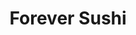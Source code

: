 ---
layout: place
title: "Forever Sushi"
permalink: /washington/puyallup/forever-sushi.html
stateAbbr: WA
stateName: Washington
cityName: Puyallup
place_id: ChIJHxlJb1f8kFQRl-Dxw0IExH0
photos:
  - name: >-
      places/ChIJHxlJb1f8kFQRl-Dxw0IExH0/photos/AeeoHcINmG86SLNZ3Dpwa75jHcsPdeRBa-u2lRwfPUmwQRVQQGL9t-lqKanbWraz2ezjDQSMsmqOhPCikQAHhJSH53Z2MVdUloWp9fCR_9PP50XipPQs3kwyfgs2QzFChhzrM_AjCMNvJoTMdtb0Ly8dPGNyh3njb_R6KjWNOc-lzalycKRVbSz-_w8aWCLBO5m_xc2iUL-_uRPqHushqqfWOm2y9cHWUekOXmrGUgIURCGPWSPD4j7sGDHC_cMMPAJLauTkgxcf61hBkv-S-uzkuuwyj2Mep2vbJ06c7GNEHjfM1Rorq3gZSV0doQnJIwz7sv348-IFYckeRiUgPabf_-wX5EPEuQoeAPNGhvum8SqclZm9pmQD0yJA3l4GY9a99ypjTpq6dhEUMjah4LBxq2h48Ov_RPAR9nJkQLQsNC0
    widthPx: 3984
    heightPx: 2988
    authorAttributions:
      - displayName: Theo Downes
        uri: https://maps.google.com/maps/contrib/104881445800690405605
        photoUri: >-
          https://lh3.googleusercontent.com/a-/ALV-UjV6eQKtAwCu1KT04o7jKKUwWPlzISWXM1L3LLo5fCHjcg51wd849g=s100-p-k-no-mo
    flagContentUri: >-
      https://www.google.com/local/imagery/report/?cb_client=maps_api_places.places_api&image_key=!1e10!2sCIHM0ogKEICAgICEv_7Ebg&hl=en-US
    googleMapsUri: >-
      https://www.google.com/maps/place//data=!3m4!1e2!3m2!1sCIHM0ogKEICAgICEv_7Ebg!2e10!4m2!3m1!1s0x5490fc576f49191f:0x7dc40442c3f1e097
  - name: >-
      places/ChIJHxlJb1f8kFQRl-Dxw0IExH0/photos/AeeoHcK1ilgvyawJoLdw7vN3FPQxyoeoAoe3zubVmlGh417xTNOKJXrq8U0WU1QiktrY1iUhPB-YCSrPJulKnL1SoDVw0O8GB6cmo5gRQYON6ealo1jgUV5y0iEaQ3hrrigd6cC-aFAZK26R6b4363LJnVzI0SKGVaXZ928U5upZ37FEDwmrHib7Z3DPuhAio8eOngbVI05xk66PWqXFNI-vALZ5OolWo2cpZbbPVShmstTrfXimXR7yuJVquj7uf4AVHl4awHPmBUOUFmCX7HYeDZmVuVuN5IQ3WGOCkHWb0rB3oQ
    widthPx: 4000
    heightPx: 3000
    authorAttributions:
      - displayName: Forever Sushi
        uri: https://maps.google.com/maps/contrib/101435265531729390462
        photoUri: >-
          https://lh3.googleusercontent.com/a/ACg8ocLRN3gN513OrdZB3d9RODBtEuICjsFZ1euGaj20aiskEPgc2g=s100-p-k-no-mo
    flagContentUri: >-
      https://www.google.com/local/imagery/report/?cb_client=maps_api_places.places_api&image_key=!1e10!2sAF1QipPeLaDlboaB37dp-1aa8ARSVpiZlO5VnkUrPqVS&hl=en-US
    googleMapsUri: >-
      https://www.google.com/maps/place//data=!3m4!1e2!3m2!1sAF1QipPeLaDlboaB37dp-1aa8ARSVpiZlO5VnkUrPqVS!2e10!4m2!3m1!1s0x5490fc576f49191f:0x7dc40442c3f1e097
  - name: >-
      places/ChIJHxlJb1f8kFQRl-Dxw0IExH0/photos/AeeoHcLIxIfX6vZUGbOVGCYJ6i58yibO5rom9Yyb7cTs0sfMTsmfGYAc7Gy8qdg4cbeULaGdgW57pmEtP29-mXye8H_hwWsMOOetlcV_3bJJ4cAxp0heAFcP8MbV3c2cmIH5mNr9LqYt9Z46RkAenvzlqyEbTRnQMFamBkU7K1hOwK2clYu51WKM5Nwu0jmcLvrbGnbDPEpRn9L3yIcNFz4LXcEjyTYZZ69Qc4OZLhIUaE5zzYsKrX94aYdpaVxUdxysRhnMqB1Ih7Fuc9_Zy031-QVdmAE8ySRao2fZIEAfT047Vg
    widthPx: 3927
    heightPx: 2209
    authorAttributions:
      - displayName: Forever Sushi
        uri: https://maps.google.com/maps/contrib/101435265531729390462
        photoUri: >-
          https://lh3.googleusercontent.com/a/ACg8ocLRN3gN513OrdZB3d9RODBtEuICjsFZ1euGaj20aiskEPgc2g=s100-p-k-no-mo
    flagContentUri: >-
      https://www.google.com/local/imagery/report/?cb_client=maps_api_places.places_api&image_key=!1e10!2sAF1QipMfxawOoRcBWjRXCKEJnSrg07DTXUFAyfJy4FJI&hl=en-US
    googleMapsUri: >-
      https://www.google.com/maps/place//data=!3m4!1e2!3m2!1sAF1QipMfxawOoRcBWjRXCKEJnSrg07DTXUFAyfJy4FJI!2e10!4m2!3m1!1s0x5490fc576f49191f:0x7dc40442c3f1e097
  - name: >-
      places/ChIJHxlJb1f8kFQRl-Dxw0IExH0/photos/AeeoHcKPv7By_b02zfg22igOanRtKi17aZjEiQqe-0LkvE9gXMXB6g_9f5eOptIutbdfFJOFyVY5g9682mtZSR3ctQCybSkaD_rQQnRNol811l5oZGUwGBgaKgrvzAPKGikyljD69abFN5JGlI_g7IV7opSMvHkoMoBIzSrCKLP7x3JQnLCT0XBjey9I8sa9rlSYTBLgArYQZVKKH3ybPaf0dpnRZpyWucwmQasYLdscQXM6kzezb6xnyEeHoGL2LIRoMYTymJx1dvkK2ihOtJlGrIuooRbtmvhfbLe_sVUSiaYiMgibJAd9VC-szl8rCofkxSdlCuF6iAD77-NOhctXPXMWf2m8ouG5Fzq3Z2eDBSRTOctYxf1lwBNVl0yhikASMNCjjmku894PkRYJ2KD2QchXwPBOeMibpO6ltewtT4Rp0gc
    widthPx: 3072
    heightPx: 4080
    authorAttributions:
      - displayName: Mike (Big Mike)
        uri: https://maps.google.com/maps/contrib/106299153137288816143
        photoUri: >-
          https://lh3.googleusercontent.com/a-/ALV-UjV92BNUg8djSKe4EDrj9VHAoZYXQbRE8kKQXRGnFtIzYWWZB3CY=s100-p-k-no-mo
    flagContentUri: >-
      https://www.google.com/local/imagery/report/?cb_client=maps_api_places.places_api&image_key=!1e10!2sCIHM0ogKEICAgIDjk4K48QE&hl=en-US
    googleMapsUri: >-
      https://www.google.com/maps/place//data=!3m4!1e2!3m2!1sCIHM0ogKEICAgIDjk4K48QE!2e10!4m2!3m1!1s0x5490fc576f49191f:0x7dc40442c3f1e097
  - name: >-
      places/ChIJHxlJb1f8kFQRl-Dxw0IExH0/photos/AeeoHcKV9BjyAsKYLD-3AY-e9j6K5eZoKT06C6olnyBbcFytihndS7gMl_AKesgpOSZ_dhA0DkWnpJET_I9HzuV5uVenxcz9KtE4p13mbrVIKn2SqDnO_chd--HAEghXwugmxOp81AcFQpk61mPTvfAJ4to2EGfIITxUvGEuXQzz3L57YSsVcTO7zTvgE34AhOGKnfxTjh4w1XpdNkrP0X-srXIUNnIkv22resjGBk1tnHzOqZARLQ84d5l-i4I82NvWiCmwj1KQ7yElJ99TthyY3JYjAcz97dmAZFUv4xms_8NONpxrwSelMh6CtR42Di3ziUda4F_6WVrmIyFG4aJLdC7PC6Py_MaxvHRiqOHo9x_IHhi54D_kSSPDtPkmlnMtPI6kC7_C5ZCtjQYRlbQosn_-iibDH76xlBoS6IHPD7xaeSAK
    widthPx: 4000
    heightPx: 2250
    authorAttributions:
      - displayName: ReyviGravy
        uri: https://maps.google.com/maps/contrib/112934156285518841781
        photoUri: >-
          https://lh3.googleusercontent.com/a-/ALV-UjX8NpxyBxQ1kgZFcx9rzrQcQVbyyFtTsgVsDHoJKzUjG7UlJQku=s100-p-k-no-mo
    flagContentUri: >-
      https://www.google.com/local/imagery/report/?cb_client=maps_api_places.places_api&image_key=!1e10!2sCIHM0ogKEICAgICbpLHNmQE&hl=en-US
    googleMapsUri: >-
      https://www.google.com/maps/place//data=!3m4!1e2!3m2!1sCIHM0ogKEICAgICbpLHNmQE!2e10!4m2!3m1!1s0x5490fc576f49191f:0x7dc40442c3f1e097
  - name: >-
      places/ChIJHxlJb1f8kFQRl-Dxw0IExH0/photos/AeeoHcLLceQCjNrkySiBd8uT_9Y5A5HxS1TLz01x-BAZRBi_PbkpW4RSoexqkDkLiB2Ar5VNsS3RvbwzKiIcSH_9E6YKfwMInIT8lEcVeX_8HfVlgySO0N3QXT28nY4roZ__x3awW--uagLVue_WijqhMUotJWTZGi5bo7gUxz4wmR4bPBC-kezlLpjc3aXcZBSEMq1ZArQvT3HYw0O-OR-ivsptxhTSU_ncSzB7bu4_oLBC8kdko2nk_r_qfBDZvHjLBfA_2NYeqoFVBVuwZBZLZ62i2KOto-oVzvopLpEq7MJNhFKi0yPiez_6AlUblVlij07sGQ73gVO63Za2-rFBP1DIHELGclGAlOYc73fTmjZ_wI6v9pvXCq_wVmBnYVXIPBCVqacvJK_HuyO29gvB7a-fQmTgZAeNO6oiMhUERYYjCw
    widthPx: 4080
    heightPx: 3072
    authorAttributions:
      - displayName: Mike (Big Mike)
        uri: https://maps.google.com/maps/contrib/106299153137288816143
        photoUri: >-
          https://lh3.googleusercontent.com/a-/ALV-UjV92BNUg8djSKe4EDrj9VHAoZYXQbRE8kKQXRGnFtIzYWWZB3CY=s100-p-k-no-mo
    flagContentUri: >-
      https://www.google.com/local/imagery/report/?cb_client=maps_api_places.places_api&image_key=!1e10!2sCIHM0ogKEICAgIDjk4K4aQ&hl=en-US
    googleMapsUri: >-
      https://www.google.com/maps/place//data=!3m4!1e2!3m2!1sCIHM0ogKEICAgIDjk4K4aQ!2e10!4m2!3m1!1s0x5490fc576f49191f:0x7dc40442c3f1e097
  - name: >-
      places/ChIJHxlJb1f8kFQRl-Dxw0IExH0/photos/AeeoHcKrJFIWfxcrHbMbeERrd8TwoxGvpCexok7OR6DIvnv_HNENQeoMTBawvBw0-CY09C2C_b-X6GhMH99HDq0wXk2cHJAu5WNOoJez1OM-fk5I9zsYTH6qejW88cuP7i7WQoQlcCR9wDrno4ph4yWdoGgP8-v9idAZOumVBhaGjkAsXUcO37_1HLDc6uXDrWURK1ERRDj-luRInndelxy3Hk2JuGaGvtSswz_H6-PGK5hsT4G_iJjQOGUmZdM6a_dJskEAuHI-O64Nav3pLFfydLEzF-9WkzoKuhELUxJKBf7QUu-4Xwh6wE0ycgMiaNPMPh5MgQjVYFLH-bXD_IKJggokJ39m36dlu1nxBUgY0E0_5C9_nD-VHlaurwR7mZzQBlQ8YksOQwuD5Qt2m5QqEH6qbETtTetVqWVIUQsP9FQ
    widthPx: 3608
    heightPx: 4800
    authorAttributions:
      - displayName: Joshua Hwang
        uri: https://maps.google.com/maps/contrib/104641223508907880359
        photoUri: >-
          https://lh3.googleusercontent.com/a-/ALV-UjUBCJvwc8JzxBh6S3WS3AfrSEVM1hVqi6ip9ilSbyDCWmSUpYwLOw=s100-p-k-no-mo
    flagContentUri: >-
      https://www.google.com/local/imagery/report/?cb_client=maps_api_places.places_api&image_key=!1e10!2sCIHM0ogKEICAgIC_oNecLA&hl=en-US
    googleMapsUri: >-
      https://www.google.com/maps/place//data=!3m4!1e2!3m2!1sCIHM0ogKEICAgIC_oNecLA!2e10!4m2!3m1!1s0x5490fc576f49191f:0x7dc40442c3f1e097
  - name: >-
      places/ChIJHxlJb1f8kFQRl-Dxw0IExH0/photos/AeeoHcJgQYbnSXXVFWvwxtN0yAcUGZNNdBRdKI7iBHZ1OYD1bWTEXrxGT-1fQTuCiCNGJjAbUsCPNysBegEJtjVrI0w33vg8T109y2L2o6e_MTIZUCtKDU7HqMpDNfM7hpvZreGmkTtFlyHyaj7eozoXdjAd-_IhyPZrnjHOZOKpqa7YWKm7iFafBRUcolNJqAh_4LhtsdpXBt3ozsrJ-88f2ZGFDT5u0ACQt85e4yQ5gqm7Zq3SXBgDMfaEF6GjcgrfA4mmVW4vfgHV2WTB1ZiwdCMFYfcYGYc1JHUfPY8__4IPMhKjlgT6_wiruGBnSJWQVWcveOEprv1Tg0YoRHgWDvWpBqT6b6QQp9Meb8OzuUcC0dlqn2xoocKlYuL4uCPabqMY4p8ftdxqXieA7gqAB5UewsBoGH--goUoCsFvU5A
    widthPx: 4032
    heightPx: 2268
    authorAttributions:
      - displayName: Gregory Helton
        uri: https://maps.google.com/maps/contrib/118198358793806427609
        photoUri: >-
          https://lh3.googleusercontent.com/a-/ALV-UjXpLusQFntkclassTNUuuyCgr50ISDJB--V7lXYwzCjl-u1NXA=s100-p-k-no-mo
    flagContentUri: >-
      https://www.google.com/local/imagery/report/?cb_client=maps_api_places.places_api&image_key=!1e10!2sCIHM0ogKEICAgIDb6Y_7WQ&hl=en-US
    googleMapsUri: >-
      https://www.google.com/maps/place//data=!3m4!1e2!3m2!1sCIHM0ogKEICAgIDb6Y_7WQ!2e10!4m2!3m1!1s0x5490fc576f49191f:0x7dc40442c3f1e097
  - name: >-
      places/ChIJHxlJb1f8kFQRl-Dxw0IExH0/photos/AeeoHcIwZ4jrcVrjPksaLWWb9H6UybLPO8h2wFHzADh8q-RpXIQuk3NpsekKVFFcVgbhG6IlRywOqBTnVdjivuiV1xd1oLXzjG8Y3smX-JSgH9XhZsWigecyMGsrB7gzLgKadxTri2YIhSaFAzA_ZCOZYRHHhnlQs31X880RY6W46NqHal5wcMqoDJpAHs8IpyhBmLpempT2RrUpZJKT19-iq6FZCoLlZ0kOzoxSt8VTI7VmGPHMDzaAyDWvbVtiSTPrpeSE-4chY6vEFsqL9SEtbXttxiX9nnvxkc4F3XtjAlAZ3Ihe67-6COZl-13ipTq2s_cTwEUDekEn53tcE-rPpXUPch9-gJIIj7HYFBslifZCyFGnE6vnHmLvppu9J929J8frxK8kiZZKE7FqtD_r-G2gzBHVjez4KkrVAiaiQtAtMw
    widthPx: 1562
    heightPx: 1353
    authorAttributions:
      - displayName: Leise Kendall
        uri: https://maps.google.com/maps/contrib/110773480209833551509
        photoUri: >-
          https://lh3.googleusercontent.com/a-/ALV-UjWyXqPUwWseeNhQYWX2Nqv3h918l7L7pjknYlJPkun-vmOgAnllCw=s100-p-k-no-mo
    flagContentUri: >-
      https://www.google.com/local/imagery/report/?cb_client=maps_api_places.places_api&image_key=!1e10!2sCIHM0ogKEICAgMDQp_CwXg&hl=en-US
    googleMapsUri: >-
      https://www.google.com/maps/place//data=!3m4!1e2!3m2!1sCIHM0ogKEICAgMDQp_CwXg!2e10!4m2!3m1!1s0x5490fc576f49191f:0x7dc40442c3f1e097
  - name: >-
      places/ChIJHxlJb1f8kFQRl-Dxw0IExH0/photos/AeeoHcKmN_eGdd3n9poPbUxEseYReP0DS9NBSG5up0XrOCYcuGK5d7XGrx0G0CDE-2XoS3wjhSvVTqgR-5YJwO3Dgss1PWM1mK44FILWzJw1A_R-d_uRmvyX2Ao2uEllSoWqQAEDxDcyLREoiyEiwKmndoxboJScC9WPkrhYRMFF1twvrOeL6oYldENh_IiqUlvI2PQwkswfZIRF04d_rNjGO-ZYaDbcAWjQVsDggs2akKO-eRlEBsmEbe6vCAvhMYlmQN2lDNFdj7cX1ehd2hTpje5lWVlq5GlegxboZNCpFJg9a3RBldPIJ1vkDaN6yXAD00LgHrZ83n4aPQMyg6rgD5oLn4WSGKa1ZPIeNW97sdDUeA5zR1jdSvyz__Jz36W6d4weVpBlWskUKz1oqMPBrZ9Io66jPh5Ey4b65NW0Jq42ww
    widthPx: 3000
    heightPx: 4000
    authorAttributions:
      - displayName: Amy D
        uri: https://maps.google.com/maps/contrib/112266701959234000922
        photoUri: >-
          https://lh3.googleusercontent.com/a-/ALV-UjWwPsKd6heNd2FeS735a6NYsEkjXxPvwxwQBwsneq5SRg-Rl7RC7A=s100-p-k-no-mo
    flagContentUri: >-
      https://www.google.com/local/imagery/report/?cb_client=maps_api_places.places_api&image_key=!1e10!2sCIHM0ogKEICAgIDNuI-ZSg&hl=en-US
    googleMapsUri: >-
      https://www.google.com/maps/place//data=!3m4!1e2!3m2!1sCIHM0ogKEICAgIDNuI-ZSg!2e10!4m2!3m1!1s0x5490fc576f49191f:0x7dc40442c3f1e097
address: 4301 S Meridian Ste F2, Puyallup, WA 98374, USA
street: 4301 S Meridian Ste F2
city: Puyallup
state: WA
zip: '98374'
country: USA
neighborhood: null
latitude: '47.150465'
longitude: '-122.291798'
accessibility_options:
  wheelchairAccessibleParking: true
  wheelchairAccessibleEntrance: true
  wheelchairAccessibleRestroom: true
  wheelchairAccessibleSeating: true
business_status: OPERATIONAL
name: Forever Sushi
google_maps_links:
  directionsUri: >-
    https://www.google.com/maps/dir//''/data=!4m7!4m6!1m1!4e2!1m2!1m1!1s0x5490fc576f49191f:0x7dc40442c3f1e097!3e0
  placeUri: https://maps.google.com/?cid=9062373034978042007
  writeAReviewUri: >-
    https://www.google.com/maps/place//data=!4m3!3m2!1s0x5490fc576f49191f:0x7dc40442c3f1e097!12e1
  reviewsUri: >-
    https://www.google.com/maps/place//data=!4m4!3m3!1s0x5490fc576f49191f:0x7dc40442c3f1e097!9m1!1b1
  photosUri: >-
    https://www.google.com/maps/place//data=!4m3!3m2!1s0x5490fc576f49191f:0x7dc40442c3f1e097!10e5
primary_type: Sushi Restaurant
opening_hours:
  regular: null
  current: null
secondary_opening_hours:
  regular:
    weekdayDescriptions: null
    type: null
  current:
    weekdayDescriptions: null
    type: null
phone: (253) 268-0335
price_level: PRICE_LEVEL_MODERATE
price_range: $20 &ndash; $30
rating: '4.4'
rating_count: 882
website: null
description: null
reviews: null
parking_options: null
payment_options: null
allow_dogs: null
curbside_pickup: null
delivery: null
dine_in: null
good_for_children: null
good_for_groups: null
good_for_sports: null
live_music: null
menu_for_children: null
outdoor_seating: null
reservable: null
restroom: null
serves_beer: null
serves_breakfast: null
serves_brunch: null
serves_cocktails: null
serves_coffee: null
serves_dinner: null
serves_dessert: null
serves_lunch: null
serves_vegetarian_food: null
serves_wine: null
takeout: null

---